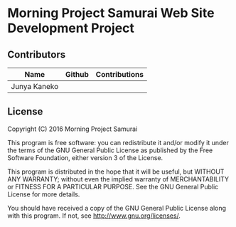 # Morning Project Samurai Web Site Development Project


## Contributors

| Name           | Github                  | Contributions                 |
|:--------------:| :---------------------: |:-----------------------------:|
| Junya Kaneko   |                         |                               |


## License

Copyright (C) 2016 Morning Project Samurai

This program is free software: you can redistribute it and/or modify
it under the terms of the GNU General Public License as published by
the Free Software Foundation, either version 3 of the License.

This program is distributed in the hope that it will be useful,
but WITHOUT ANY WARRANTY; without even the implied warranty of
MERCHANTABILITY or FITNESS FOR A PARTICULAR PURPOSE.  See the
GNU General Public License for more details.

You should have received a copy of the GNU General Public License
along with this program.  If not, see <http://www.gnu.org/licenses/>.